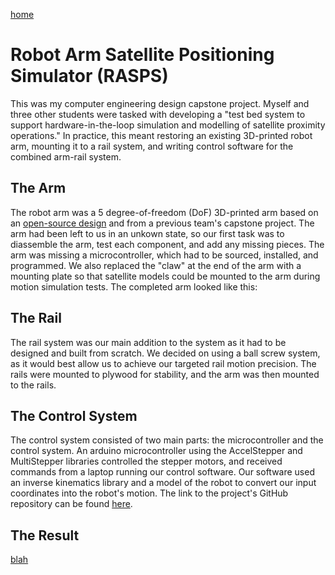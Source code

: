 [home](README.md)

# Robot Arm Satellite Positioning Simulator (RASPS)

This was my computer engineering design capstone project. Myself and three other students were tasked with developing a "test bed system to support hardware-in-the-loop simulation and modelling of satellite proximity operations." In practice, this meant restoring an existing 3D-printed robot arm, mounting it to a rail system, and writing control software for the combined arm-rail system.

## The Arm

The robot arm was a 5 degree-of-freedom (DoF) 3D-printed arm based on an [open-source design](https://www.bcn3d.com/bcn3d-moveo-the-future-of-learning-robotic-arm/) and from a previous team's capstone project. The arm had been left to us in an unkown state, so our first task was to diassemble the arm, test each component, and add any missing pieces. The arm was missing a microcontroller, which had to be sourced, installed, and programmed. We also replaced the "claw" at the end of the arm with a mounting plate so that satellite models could be mounted to the arm during motion simulation tests. The completed arm looked like this:

## The Rail

The rail system was our main addition to the system as it had to be designed and built from scratch. We decided on using a ball screw system, as it would best allow us to achieve our targeted rail motion precision. The rails were mounted to plywood for stability, and the arm was then mounted to the rails. 

## The Control System

The control system consisted of two main parts: the microcontroller and the control system. An arduino microcontroller using the AccelStepper and MultiStepper libraries controlled the stepper motors, and received commands from a laptop running our control software. Our software used an inverse kinematics library and a model of the robot to convert our input coordinates into the robot's motion. The link to the project's GitHub repository can be found [here](https://github.com/ECE492-RASPSP1/RASPSP1/).

## The Result
[blah](4Q4A1082.MP4)